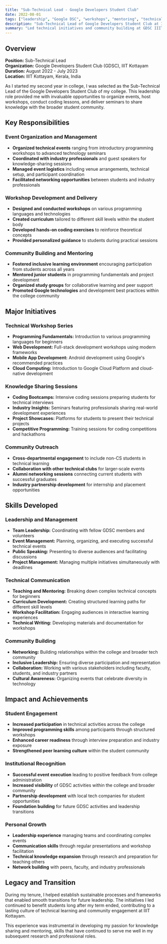 ```yaml
---
title: "Sub-Technical Lead - Google Developers Student Club"
date: 2022-08-01
tags: ["leadership", "Google DSC", "workshops", "mentoring", "technical education"]
description: "Sub-Technical Lead of Google Developers Student Club at IIIT Kottayam, organizing events, workshops, and coding lessons for the student community."
summary: "Led technical initiatives and community building at GDSC IIIT Kottayam, organizing workshops, coding sessions, and knowledge-sharing events for fellow students."
---
```


## Overview

**Position:** Sub-Technical Lead  
**Organization:** Google Developers Student Club (GDSC), IIIT Kottayam  
**Duration:** August 2022 - July 2023  
**Location:** IIIT Kottayam, Kerala, India

As I started my second year in college, I was selected as the Sub-Technical Lead of the Google Developers Student Club of my college. This leadership role provided me with invaluable opportunities to organize events, host workshops, conduct coding lessons, and deliver seminars to share knowledge with the broader student community.

## Key Responsibilities

### Event Organization and Management
- **Organized technical events** ranging from introductory programming workshops to advanced technology seminars
- **Coordinated with industry professionals** and guest speakers for knowledge-sharing sessions
- **Managed event logistics** including venue arrangements, technical setup, and participant coordination
- **Facilitated networking opportunities** between students and industry professionals

### Workshop Development and Delivery
- **Designed and conducted workshops** on various programming languages and technologies
- **Created curriculum** tailored to different skill levels within the student body
- **Developed hands-on coding exercises** to reinforce theoretical concepts
- **Provided personalized guidance** to students during practical sessions

### Community Building and Mentoring
- **Fostered inclusive learning environment** encouraging participation from students across all years
- **Mentored junior students** in programming fundamentals and project development
- **Organized study groups** for collaborative learning and peer support
- **Promoted Google technologies** and development best practices within the college community

## Major Initiatives

### Technical Workshop Series
- **Programming Fundamentals:** Introduction to various programming languages for beginners
- **Web Development:** Full-stack development workshops using modern frameworks
- **Mobile App Development:** Android development using Google's recommended practices
- **Cloud Computing:** Introduction to Google Cloud Platform and cloud-native development

### Knowledge Sharing Sessions
- **Coding Bootcamps:** Intensive coding sessions preparing students for technical interviews
- **Industry Insights:** Seminars featuring professionals sharing real-world development experiences
- **Project Showcases:** Platforms for students to present their technical projects
- **Competitive Programming:** Training sessions for coding competitions and hackathons

### Community Outreach
- **Cross-departmental engagement** to include non-CS students in technical learning
- **Collaboration with other technical clubs** for larger-scale events
- **Alumni networking sessions** connecting current students with successful graduates
- **Industry partnership development** for internship and placement opportunities

## Skills Developed

### Leadership and Management
- **Team Leadership:** Coordinating with fellow GDSC members and volunteers
- **Event Management:** Planning, organizing, and executing successful technical events
- **Public Speaking:** Presenting to diverse audiences and facilitating discussions
- **Project Management:** Managing multiple initiatives simultaneously with deadlines

### Technical Communication
- **Teaching and Mentoring:** Breaking down complex technical concepts for beginners
- **Curriculum Development:** Creating structured learning paths for different skill levels
- **Workshop Facilitation:** Engaging audiences in interactive learning experiences
- **Technical Writing:** Developing materials and documentation for workshops

### Community Building
- **Networking:** Building relationships within the college and broader tech community
- **Inclusive Leadership:** Ensuring diverse participation and representation
- **Collaboration:** Working with various stakeholders including faculty, students, and industry partners
- **Cultural Awareness:** Organizing events that celebrate diversity in technology

## Impact and Achievements

### Student Engagement
- **Increased participation** in technical activities across the college
- **Improved programming skills** among participants through structured workshops
- **Enhanced career readiness** through interview preparation and industry exposure
- **Strengthened peer learning culture** within the student community

### Institutional Recognition
- **Successful event execution** leading to positive feedback from college administration
- **Increased visibility** of GDSC activities within the college and broader community
- **Partnership development** with local tech companies for student opportunities
- **Foundation building** for future GDSC activities and leadership transitions

### Personal Growth
- **Leadership experience** managing teams and coordinating complex events
- **Communication skills** through regular presentations and workshop facilitation
- **Technical knowledge expansion** through research and preparation for teaching others
- **Network building** with peers, faculty, and industry professionals

## Legacy and Transition

During my tenure, I helped establish sustainable processes and frameworks that enabled smooth transitions for future leadership. The initiatives I led continued to benefit students long after my term ended, contributing to a lasting culture of technical learning and community engagement at IIIT Kottayam.

This experience was instrumental in developing my passion for knowledge sharing and mentoring, skills that have continued to serve me well in my subsequent research and professional roles.
